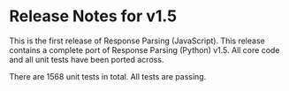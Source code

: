 # Release Notes for v1.5

This is the first release of Response Parsing (JavaScript). This release contains a complete port of Response Parsing (Python) v1.5. All core code and all unit tests have been ported across.

There are 1568 unit tests in total. All tests are passing.